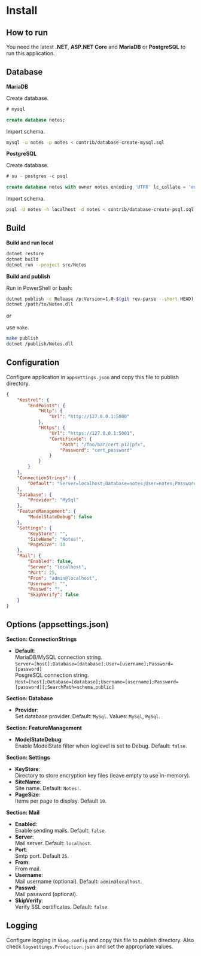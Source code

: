 # Install

## How to run

You need the latest **.NET**, **ASP.NET Core** and **MariaDB** or **PostgreSQL** to run this application.

## Database

**MariaDB**

Create database.

```sql
# mysql

create database notes;
```

Import schema.

```sh
mysql -u notes -p notes < contrib/database-create-mysql.sql
```

**PostgreSQL**

Create database.

```sql
# su - postgres -c psql

create database notes with owner notes encoding 'UTF8' lc_collate = 'en_US.UTF-8' lc_ctype = 'en_US.UTF-8' template template0;
```

Import schema.

```sh
psql -U notes -h localhost -d notes < contrib/database-create-psql.sql 
```

## Build

**Build and run local**

```sh
dotnet restore
dotnet build
dotnet run --project src/Notes
```

**Build and publish**

Run in PowerShell or bash:

```sh
dotnet publish -c Release /p:Version=1.0-$(git rev-parse --short HEAD) -o publish src/Notes
dotnet /path/to/Notes.dll
```

*or*

use `make`.

```sh
make publish
dotnet /publish/Notes.dll
```

## Configuration

Configure application in `appsettings.json` and copy this file to publish directory.

```json
{
    "Kestrel": {
        "EndPoints": {
            "Http": {
                "Url": "http://127.0.0.1:5000"
            },
            "Https": {
                "Url": "https://127.0.0.1:5001",
                "Certificate": {
                    "Path": "/foo/bar/cert.p12|pfx",
                    "Password": "cert_password"
                }
            }
        }
    },
    "ConnectionStrings": {
        "Default": "Server=localhost;Database=notes;User=notes;Password=notes"
    },
    "Database": {
        "Provider": "MySql"
    },
    "FeatureManagement": {
        "ModelStateDebug": false
    },
    "Settings": {
        "KeyStore": "",
        "SiteName": "Notes!",
        "PageSize": 10
    },
    "Mail": {
        "Enabled": false,
        "Server": "localhost",
        "Port": 25,
        "From": "admin@localhost",
        "Username": "",
        "Passwd": "",
        "SkipVerify": false
    }
}
```

## Options (appsettings.json)

**Section: ConnectionStrings**

* **Default**:  
MariaDB/MySQL connection string.  
`Server=[host];Database=[database];User=[username];Password=[password]`  
PosgreSQL connection string.  
`Host=[host];Database=[database];Username=[username];Password=[password][;SearchPath=schema,public]`

**Section: Database**

* **Provider**:  
Set database provider. Default: `MySql`. Values: `MySql`, `PgSql`.

**Section: FeatureManagement**

* **ModelStateDebug**:  
Enable ModelState filter when loglevel is set to Debug. Default: `false`.

**Section: Settings**

* **KeyStore**:  
Directory to store encryption key files (leave empty to use in-memory).
* **SiteName**:  
Site name. Default: `Notes!`.
* **PageSize**:  
Items per page to display. Default `10`.

**Section: Mail**
* **Enabled**:  
Enable sending mails. Default: `false`.
* **Server**:  
Mail server. Default: `localhost`.
* **Port**:  
Smtp port. Default `25`.
* **From**:  
From mail.
* **Username**:  
Mail username (optional). Default: `admin@localhost`.
* **Passwd**:  
Mail password (optional).
* **SkipVerify**:  
Verify SSL certificates. Default: `false`.

## Logging

Configure logging in `NLog.config` and copy this file to publish directory. Also check `logsettings.Production.json` and set the appropriate values.